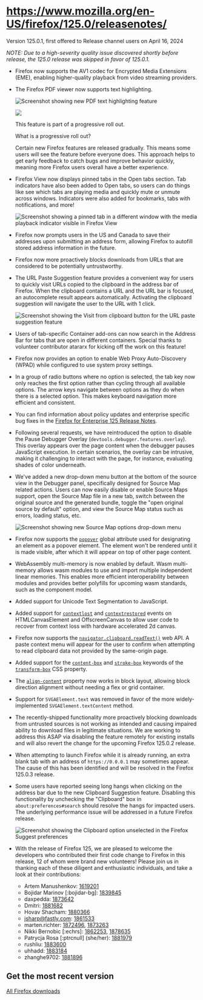 # https://www.mozilla.org/en-US/firefox/125.0/releasenotes/

Version 125.0.1, first offered to Release channel users on April 16, 2024

_NOTE: Due to a high-severity quality issue discovered shortly before release, the 125.0 release was skipped in favor of 125.0.1._

*   Firefox now supports the AV1 codec for Encrypted Media Extensions (EME), enabling higher-quality playback from video streaming providers.
    
*   The Firefox PDF viewer now supports text highlighting.
    
    ![Screenshot showing new PDF text highlighting feature](https://www.mozilla.org/media/img/firefox/releasenotes/note-images/RN-image-highlight.png)
    
    ![](https://www.firefox.com/media/img/firefox/releasenotes/progressive.c155af30a9cf.svg)
    
    This feature is part of a progressive roll out.
    
    What is a progressive roll out?
    
    Certain new Firefox features are released gradually. This means some users will see the feature before everyone does. This approach helps to get early feedback to catch bugs and improve behavior quickly, meaning more Firefox users overall have a better experience.
    
*   Firefox View now displays pinned tabs in the Open tabs section. Tab indicators have also been added to Open tabs, so users can do things like see which tabs are playing media and quickly mute or unmute across windows. Indicators were also added for bookmarks, tabs with notifications, and more!
    
    ![Screenshot showing a pinned tab in a different window with the media playback indicator visible in Firefox View](https://www.mozilla.org/media/img/firefox/releasenotes/note-images/125_fxview_pinned_tabs.png)
    
*   Firefox now prompts users in the US and Canada to save their addresses upon submitting an address form, allowing Firefox to autofill stored address information in the future.
    
*   Firefox now more proactively blocks downloads from URLs that are considered to be potentially untrustworthy.
    
*   The URL Paste Suggestion feature provides a convenient way for users to quickly visit URLs copied to the clipboard in the address bar of Firefox. When the clipboard contains a URL and the URL bar is focused, an autocomplete result appears automatically. Activating the clipboard suggestion will navigate the user to the URL with 1 click.
    
    ![Screenshot showing the Visit from clipboard button for the URL paste suggestion feature](https://www.mozilla.org/media/img/firefox/releasenotes/note-images/125_url_paste_suggestion.png)
    
*   Users of tab-specific Container add-ons can now search in the Address Bar for tabs that are open in different containers. Special thanks to volunteer contributor atararx for kicking off the work on this feature!
    
*   Firefox now provides an option to enable Web Proxy Auto-Discovery (WPAD) while configured to use system proxy settings.
    

*   In a group of radio buttons where no option is selected, the tab key now only reaches the first option rather than cycling through all available options. The arrow keys navigate between options as they do when there is a selected option. This makes keyboard navigation more efficient and consistent.
    

*   You can find information about policy updates and enterprise specific bug fixes in the [Firefox for Enterprise 125 Release Notes](https://support.mozilla.org/kb/firefox-enterprise-125-release-notes).
    

*   Following several requests, we have reintroduced the option to disable the Pause Debugger Overlay (`devtools.debugger.features.overlay`). This overlay appears over the page content when the debugger pauses JavaScript execution. In certain scenarios, the overlay can be intrusive, making it challenging to interact with the page, for instance, evaluating shades of color underneath.
    
*   We've added a new drop-down menu button at the bottom of the source view in the Debugger panel, specifically designed for Source Map related actions. Users can now easily disable or enable Source Maps support, open the Source Map file in a new tab, switch between the original source and the generated bundle, toggle the "open original source by default" option, and view the Source Map status such as errors, loading status, etc.
    
    ![Screenshot showing new Source Map options drop-down menu](https://www.mozilla.org/media/img/firefox/releasenotes/note-images/125_devtools_sourcemaps_menu.png)
    

*   Firefox now supports the [`popover`](https://html.spec.whatwg.org/#the-popover-attribute) global attribute used for designating an element as a popover element. The element won't be rendered until it is made visible, after which it will appear on top of other page content.
    
*   WebAssembly multi-memory is now enabled by default. Wasm multi-memory allows wasm modules to use and import multiple independent linear memories. This enables more efficient interoperability between modules and provides better polyfills for upcoming wasm standards, such as the component model.
    
*   Added support for Unicode Text Segmentation to JavaScript.
    
*   Added support for [`contextlost`](https://developer.mozilla.org/docs/Web/API/HTMLCanvasElement/contextlost_event) and [`contextrestored`](https://developer.mozilla.org/docs/Web/API/HTMLCanvasElement/contextrestored_event) events on HTMLCanvasElement and OffscreenCanvas to allow user code to recover from context loss with hardware accelerated 2d canvas.
    
*   Firefox now supports the [`navigator.clipboard.readText()`](https://developer.mozilla.org/docs/Web/API/Clipboard_API) web API. A paste context menu will appear for the user to confirm when attempting to read clipboard data not provided by the same-origin page.
    
*   Added support for the [`content-box`](https://developer.mozilla.org/docs/Web/CSS/transform-box#content-box) and [`stroke-box`](https://developer.mozilla.org/docs/Web/CSS/transform-box#stroke-box) keywords of the [`transform-box`](https://developer.mozilla.org/docs/Web/CSS/transform-box) CSS property.
    
*   The [`align-content`](https://developer.mozilla.org/docs/Web/CSS/CSS_box_alignment/Box_alignment_in_block_abspos_tables) property now works in block layout, allowing block direction alignment without needing a flex or grid container.
    
*   Support for `SVGAElement.text` was removed in favor of the more widely-implemented `SVGAElement.textContent` method.
    

*   The recently-shipped functionality more proactively blocking downloads from untrusted sources is not working as intended and causing impaired ability to download files in legitimate situations. We are working to address this ASAP via disabling the feature remotely for existing installs and will also revert the change for the upcoming Firefox 125.0.2 release.
    
*   When attempting to launch Firefox while it is already running, an extra blank tab with an address of `https://0.0.0.1` may sometimes appear. The cause of this has been identified and will be resolved in the Firefox 125.0.3 release.
    
*   Some users have reported seeing long hangs when clicking on the address bar due to the new Clipboard Suggestion feature. Disabling this functionality by unchecking the "Clipboard" box in `about:preferences#search` should resolve the hangs for impacted users. The underlying performance issue will be addressed in a future Firefox release.
    
    ![Screenshot showing the Clipboard option unselected in the Firefox Suggest preferences](https://www.mozilla.org/media/img/firefox/releasenotes/note-images/125_clipboard_suggest_disable.png)
    

*   With the release of Firefox 125, we are pleased to welcome the developers who contributed their first code change to Firefox in this release, 12 of whom were brand new volunteers! Please join us in thanking each of these diligent and enthusiastic individuals, and take a look at their contributions:
    
    *   Artem Manushenkov: [1619201](https://bugzilla.mozilla.org/1619201)
    *   Bojidar Marinov \[:bojidar-bg\]: [1839845](https://bugzilla.mozilla.org/1839845)
    *   daxpedda: [1873642](https://bugzilla.mozilla.org/1873642)
    *   Dmitri: [1881682](https://bugzilla.mozilla.org/1881682)
    *   Hovav Shacham: [1880366](https://bugzilla.mozilla.org/1880366)
    *   jsharp@fastly.com: [1861533](https://bugzilla.mozilla.org/1861533)
    *   marten.richter: [1872496](https://bugzilla.mozilla.org/1872496), [1873263](https://bugzilla.mozilla.org/1873263)
    *   Nikki Bernobic \[:echrs\]: [1862253](https://bugzilla.mozilla.org/1862253), [1878635](https://bugzilla.mozilla.org/1878635)
    *   Patrycja Rosa \[:ptrcnull\] (she/her): [1881979](https://bugzilla.mozilla.org/1881979)
    *   rushliu: [1883600](https://bugzilla.mozilla.org/1883600)
    *   uhhadd: [1883184](https://bugzilla.mozilla.org/1883184)
    *   zhanghe9702: [1881896](https://bugzilla.mozilla.org/1881896)
    

## Get the most recent version

[All Firefox downloads](https://www.mozilla.org/en-US/download/all/desktop-release/)